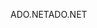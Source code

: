 <span data-ttu-id="495ed-101">ADO.NET</span><span class="sxs-lookup"><span data-stu-id="495ed-101">ADO.NET</span></span>